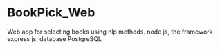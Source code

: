# BookPick_Web
Web app for selecting books using nlp methods.
node js, the framework express js, database PostgreSQL
